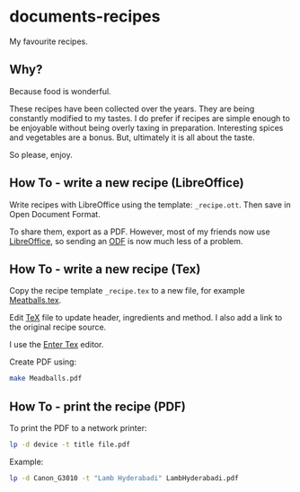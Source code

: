 # documents-recipes

My favourite recipes.

## Why?

Because food is wonderful.

These recipes have been collected over the years. They are being constantly
modified to my tastes. I do prefer if recipes are simple enough to be enjoyable
without being overly taxing in preparation. Interesting spices and vegetables
are a bonus. But, ultimately it is all about the taste.

So please, enjoy.

## How To - write a new recipe (LibreOffice)

Write recipes with LibreOffice using the template: `_recipe.ott`.
Then save in Open Document Format.

To share them, export as a PDF. However, most of my friends now use
[LibreOffice](https://www.libreoffice.org/), so sending an
[ODF](https://en.wikipedia.org/wiki/OpenDocument) is now much less of a problem.

## How To - write a new recipe (Tex)

Copy the recipe template `_recipe.tex` to a new file, for example
[Meatballs.tex](Meatballs.tex).

Edit [TeX](https://www.latex-project.org/) file to update header, ingredients
and method. I also add a link to the original recipe source.

I use the [Enter Tex](https://gitlab.gnome.org/World/gedit/enter-tex/) editor.

Create PDF using:

```bash
make Meadballs.pdf
```

## How To - print the recipe (PDF)

To print the PDF to a network printer:

```bash
lp -d device -t title file.pdf
```

Example:

```bash
lp -d Canon_G3010 -t "Lamb Hyderabadi" LambHyderabadi.pdf
```

